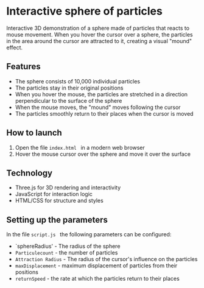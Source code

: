 # Interactive sphere of particles

Interactive 3D demonstration of a sphere made of particles that reacts to mouse movement. When you hover the cursor over a sphere, the particles in the area around the cursor are attracted to it, creating a visual "mound" effect.

## Features

- The sphere consists of 10,000 individual particles
- The particles stay in their original positions
- When you hover the mouse, the particles are stretched in a direction perpendicular to the surface of the sphere
- When the mouse moves, the "mound" moves following the cursor
- The particles smoothly return to their places when the cursor is moved

## How to launch

1. Open the file `index.html ` in a modern web browser
2. Hover the mouse cursor over the sphere and move it over the surface

## Technology

- Three.js for 3D rendering and interactivity
- JavaScript for interaction logic
- HTML/CSS for structure and styles

## Setting up the parameters

In the file `script.js ` the following parameters can be configured:

- `sphereRadius' - The radius of the sphere
- `Particulecount` - the number of particles
- `Attraction Radius` - The radius of the cursor's influence on the particles
- `maxDisplacement` - maximum displacement of particles from their positions
- `returnSpeed` - the rate at which the particles return to their places